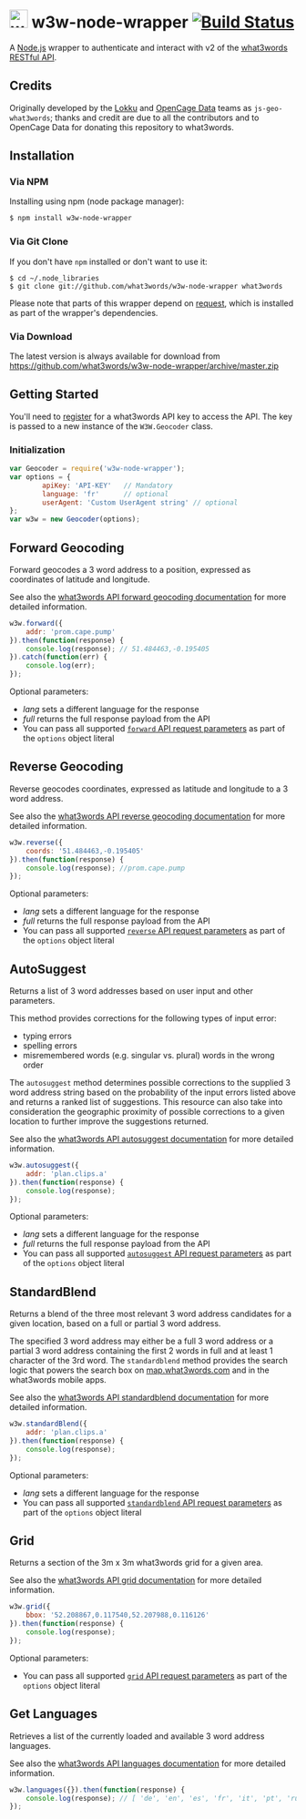 # <img src="https://what3words.com/assets/images/w3w_square_red.png" width="32" height="32" alt="what3words">&nbsp;w3w-node-wrapper [![Build Status](https://travis-ci.org/what3words/w3w-node-wrapper.svg?branch=master)](https://travis-ci.org/what3words/w3w-node-wrapper)

A [Node.js](https://nodejs.org/en/) wrapper to authenticate and interact with v2 of the [what3words RESTful API](https://docs.what3words.com/api/v2/).

## Credits

Originally developed by the [Lokku](http://lokku.com/) and [OpenCage Data](http://www.opencagedata.com/) teams as `js-geo-what3words`; thanks and credit are due to all the contributors and to OpenCage Data for donating this repository to what3words.

## Installation

### Via NPM

Installing using npm (node package manager):

```bash
$ npm install w3w-node-wrapper
```

### Via Git Clone

If you don't have `npm` installed or don't want to use it:

```
$ cd ~/.node_libraries
$ git clone git://github.com/what3words/w3w-node-wrapper what3words
```

Please note that parts of this wrapper depend on [request](https://github.com/request/request), which is installed as part of the wrapper's dependencies.

### Via Download

The latest version is always available for download from https://github.com/what3words/w3w-node-wrapper/archive/master.zip

## Getting Started

You'll need to [register](https://what3words.com/register?dev=true) for a what3words API key to access the API. The key is passed to a new instance of the `W3W.Geocoder` class.

### Initialization ###
```javascript
var Geocoder = require('w3w-node-wrapper');
var options = {
        apiKey: 'API-KEY'   // Mandatory
        language: 'fr'      // optional
        userAgent: 'Custom UserAgent string' // optional
};
var w3w = new Geocoder(options);
```

## Forward Geocoding

Forward geocodes a 3 word address to a position, expressed as coordinates of latitude and longitude.

See also the [what3words API forward geocoding documentation](https://docs.what3words.com/api/v2/#forward) for more detailed information.

```javascript
w3w.forward({
    addr: 'prom.cape.pump'
}).then(function(response) {
    console.log(response); // 51.484463,-0.195405
}).catch(function(err) {
    console.log(err);
});
```

Optional parameters:

* _lang_ sets a different language for the response
* _full_ returns the full response payload from the API
* You can pass all supported [`forward` API request parameters](https://docs.what3words.com/api/v2/#forward-params) as part of the `options` object literal

## Reverse Geocoding

Reverse geocodes coordinates, expressed as latitude and longitude to a 3 word address.

See also the [what3words API reverse geocoding documentation](https://docs.what3words.com/api/v2/#reverse) for more detailed information.

```javascript
w3w.reverse({
    coords: '51.484463,-0.195405'
}).then(function(response) {
    console.log(response); //prom.cape.pump
});
```

Optional parameters:

* _lang_ sets a different language for the response
* _full_ returns the full response payload from the API
* You can pass all supported [`reverse` API request parameters](https://docs.what3words.com/api/v2/#reverse-params) as part of the `options` object literal

## AutoSuggest

Returns a list of 3 word addresses based on user input and other parameters.

This method provides corrections for the following types of input error:

* typing errors
* spelling errors
* misremembered words (e.g. singular vs. plural)
words in the wrong order

The `autosuggest` method determines possible corrections to the supplied 3 word address string based on the probability of the input errors listed above and returns a ranked list of suggestions. This resource can also take into consideration the geographic proximity of possible corrections to a given location to further improve the suggestions returned.

See also the [what3words API autosuggest documentation](https://docs.what3words.com/api/v2/#autosuggest) for more detailed information.

```javascript
w3w.autosuggest({
    addr: 'plan.clips.a'
}).then(function(response) {
    console.log(response);
});
```

Optional parameters:

* _lang_ sets a different language for the response
* _full_ returns the full response payload from the API
* You can pass all supported [`autosuggest` API request parameters](https://docs.what3words.com/api/v2/#autosuggest-params) as part of the `options` object literal

## StandardBlend

Returns a blend of the three most relevant 3 word address candidates for a given location, based on a full or partial 3 word address.

The specified 3 word address may either be a full 3 word address or a partial 3 word address containing the first 2 words in full and at least 1 character of the 3rd word. The `standardblend` method provides the search logic that powers the search box on [map.what3words.com](map.what3words.com) and in the what3words mobile apps.

See also the [what3words API standardblend documentation](https://docs.what3words.com/api/v2/#standardblend) for more detailed information.

```javascript
w3w.standardBlend({
    addr: 'plan.clips.a'
}).then(function(response) {
    console.log(response);
});
```

Optional parameters:

* _lang_ sets a different language for the response
* You can pass all supported [`standardblend` API request parameters](https://docs.what3words.com/api/v2/#standardblend-params) as part of the `options` object literal

## Grid

Returns a section of the 3m x 3m what3words grid for a given area.

See also the [what3words API grid documentation](https://docs.what3words.com/api/v2/#grid) for more detailed information.

```javascript
w3w.grid({
    bbox: '52.208867,0.117540,52.207988,0.116126'
}).then(function(response) {
    console.log(response);
});
```

Optional parameters:

* You can pass all supported [`grid` API request parameters](https://docs.what3words.com/api/v2/#grid-params) as part of the `options` object literal

## Get Languages

Retrieves a list of the currently loaded and available 3 word address languages.

See also the [what3words API languages documentation](https://docs.what3words.com/api/v2/#lang) for more detailed information.

```javascript
w3w.languages({}).then(function(response) {
    console.log(response); // [ 'de', 'en', 'es', 'fr', 'it', 'pt', 'ru', 'sv', 'sw', 'tr' ]
});
```
